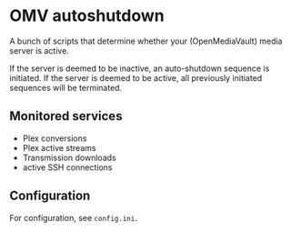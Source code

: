 # OMV autoshutdown

A bunch of scripts that determine whether your (OpenMediaVault) media server is active.

If the server is deemed to be inactive, an auto-shutdown sequence is initiated. If the server is deemed to be active, all previously initiated sequences will be terminated.

## Monitored services
* Plex conversions
* Plex active streams
* Transmission downloads
* active SSH connections

## Configuration
For configuration, see `config.ini`.
